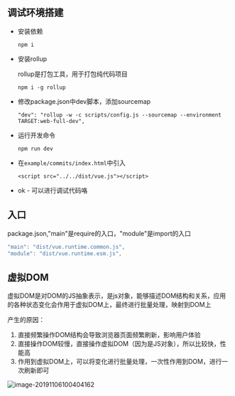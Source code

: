 ## 调试环境搭建

- 安装依赖

  `npm i`

- 安装rollup

  rollup是打包工具，用于打包纯代码项目

  `npm i -g rollup`

- 修改package.json中dev脚本，添加sourcemap

  `"dev": "rollup -w -c scripts/config.js --sourcemap --environment TARGET:web-full-dev",`

- 运行开发命令

  `npm run dev`

- 在`example/commits/index.html`中引入

  `<script src="../../dist/vue.js"></script>`

- ok - 可以进行调试代码咯





## 入口

package.json,"main"是require的入口，"module"是import的入口

```js
"main": "dist/vue.runtime.common.js",
"module": "dist/vue.runtime.esm.js",
```



## 虚拟DOM

虚拟DOM是对DOM的JS抽象表示，是js对象，能够描述DOM结构和关系，应用的各种状态变化会作用于虚拟DOM上，最终进行批量处理，映射到DOM上

产生的原因：

1. 直接频繁操作DOM结构会导致浏览器页面频繁刷新，影响用户体验
2. 直接操作DOM较慢，直接操作虚拟DOM（因为是JS对象），所以比较快，性能高
3. 作用到虚拟DOM上，可以将变化进行批量处理，一次性作用到DOM，进行一次刷新即可

![image-20191106100404162](C:\Users\xnn\AppData\Roaming\Typora\typora-user-images\image-20191106100404162.png)



